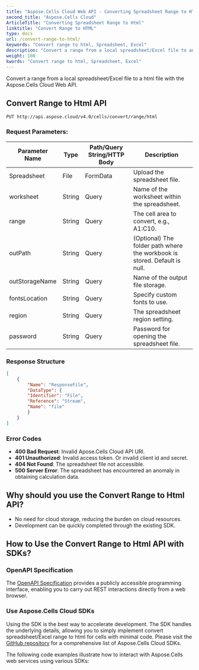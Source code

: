 ```yaml
---
title: "Aspose.Cells Cloud Web API - Converting Spreadsheet Range to HTML"
second_title: "Aspose.Cells Cloud"
ArticleTitle: "Converting Spreadsheet Range to Html"
linktitle: "Convert Range to HTML"
type: docs
url: /convert-range-to-html/
keywords: "Convert range to html, Spreadsheet, Excel"
description: "Convert a range from a local spreadsheet/Excel file to an html file with the Aspose.Cells Cloud Web API."
weight: 100
kwords: "Convert range to html, Spreadsheet, Excel"
---
```


Convert a range from a local spreadsheet/Excel file to a html file with the Aspose.Cells Cloud Web API.

## **Convert Range to Html API**

```http
PUT http://api.aspose.cloud/v4.0/cells/convert/range/html
```

### **Request Parameters:**

| Parameter Name   | Type   | Path/Query String/HTTP Body | Description                                           |
|------------------|--------|------------------------------|-------------------------------------------------------|
| Spreadsheet      | File   | FormData                     | Upload the spreadsheet file.                          |
| worksheet        | String | Query                        | Name of the worksheet within the spreadsheet.        |
| range            | String | Query                        | The cell area to convert, e.g., A1:C10.              |
| outPath          | String | Query                        | (Optional) The folder path where the workbook is stored. Default is null. |
| outStorageName   | String | Query                        | Name of the output file storage.                      |
| fontsLocation     | String | Query                        | Specify custom fonts to use.                          |
| region           | String | Query                        | The spreadsheet region setting.                        |
| password         | String | Query                        | Password for opening the spreadsheet file.            |

### **Response Structure**

```json
[
    {
        "Name": "ResponseFile",
        "DataType": {
        "Identifier": "File",
        "Reference": "Stream",
        "Name": "file"
        }
    }
]
```

### Error Codes

- **400 Bad Request**: Invalid Apose.Cells Cloud API URI.
- **401 Unauthorized**: Invalid access token. Or invalid client id and secret.
- **404 Not Found**: The spreadsheet file not accessible.
- **500 Server Error**: The spreadsheet has encountered an anomaly in obtaining calculation data.

## Why should you use the Convert Range to Html API?

- No need for cloud storage, reducing the burden on cloud resources.
- Development can be quickly completed through the existing SDK.

## How to Use the Convert Range to Html API with SDKs?

### OpenAPI Specification

The [OpenAPI Specification](https://reference.aspose.cloud/cells/#/ConversionController/ConvertRangeToHtml) provides a publicly accessible programming interface, enabling you to carry out REST interactions directly from a web browser.

### Use Aspose.Cells Cloud SDKs

Using the SDK is the best way to accelerate development. The SDK handles the underlying details, allowing you to simply implement convert spreadsheet/Excel range to html for cells with minimal code.
Please visit the [GitHub repository](https://github.com/aspose-cells-cloud) for a comprehensive list of Aspose.Cells Cloud SDKs.

The following code examples illustrate how to interact with Aspose.Cells web services using various SDKs:
